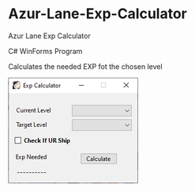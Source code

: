 # Azur-Lane-Exp-Calculator
Azur Lane Exp Calculator

C# WinForms Program

Calculates the needed EXP fot the chosen level

![Alt text](https://github.com/ArudenKun/Azur-Lane-Exp-Calculator/blob/a92ed063f4d77cc96d14a1e0b90cef48f4b892cb/screenshot.png?raw=true "Optional Title")
